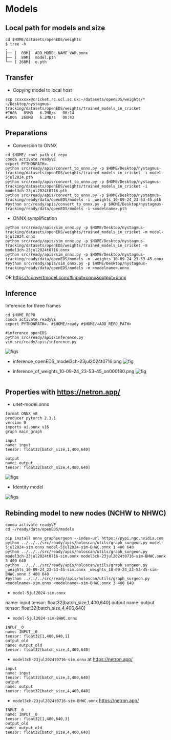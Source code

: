 # Models

## Local path for models and size
```
cd $HOME/datasets/openEDS/weights
$ tree -h
.
├── [  89M]  ADD_MODEL_NAME_VAR.onnx
├── [  89M]  model.pth
└── [ 268M]  o.pth
```

## Transfer 
* Copying model to local host
```
scp ccxxxxx@cricket.rc.ucl.ac.uk:~/datasets/openEDS/weights/* ~/Desktop/nystagmus-tracking/datasets/openEDS/weights/trained_models_in_cricket
#100%   89MB   6.2MB/s   00:14 
#100%  268MB   6.2MB/s   00:43
```



## Preparations
* Conversion to ONNX
```
cd $HOME/ root path of repo
conda activate readyVE
export PYTHONPATH=.
python src/ready/apis/convert_to_onnx.py -p $HOME/Desktop/nystagmus-tracking/datasets/openEDS/weights/trained_models_in_cricket -i model-5jul2024.pth
python src/ready/apis/convert_to_onnx.py -p $HOME/Desktop/nystagmus-tracking/datasets/openEDS/weights/trained_models_in_cricket -i model3ch-23jul2024t0716.pth
python src/ready/apis/convert_to_onnx.py -p $HOME/Desktop/nystagmus-tracking/ready/data/openEDS/models -i _weights_10-09-24_23-53-45.pth
#python src/ready/apis/convert_to_onnx.py -p $HOME/Desktop/nystagmus-tracking/ready/data/openEDS/models -i <modelname>.pth

```

* ONNX symplification
```
python src/ready/apis/sim_onnx.py -p $HOME/Desktop/nystagmus-tracking/datasets/openEDS/weights/trained_models_in_cricket -m model-5jul2024.onnx
python src/ready/apis/sim_onnx.py -p $HOME/Desktop/nystagmus-tracking/datasets/openEDS/weights/trained_models_in_cricket -m model3ch-23jul2024t0716.onnx
python src/ready/apis/sim_onnx.py -p $HOME/Desktop/nystagmus-tracking/ready/data/openEDS/models -m _weights_10-09-24_23-53-45.onnx
#python src/ready/apis/sim_onnx.py -p $HOME/Desktop/nystagmus-tracking/ready/data/openEDS/models -m <modelname>.onnx
```
OR https://convertmodel.com/#input=onnx&output=onnx


## Inference 
Inference for three frames

```
cd $HOME_REPO
conda activate readyVE
export PYTHONPATH=. #$HOME/ready #$HOME/<ADD_REPO_PATH>

#inference openEDS
python src/ready/apis/inference.py
vim src/ready/apis/inference.py
```

![figs](../../../docs/figs/inference-val3frames.svg)

* inference_openEDS_model3ch-23jul2024t0716.png
![fig](../../../docs/figs/inference_openEDS_model3ch-23jul2024t0716.png)


* inference_of_weights_10-09-24_23-53-45_on000180.png
![fig](../../../docs/figs/inference_of_weights_10-09-24_23-53-45_on000180.png)
```

```

## Properties with https://netron.app/

* unet-model.onnx
```
format ONNX v8
producer pytorch 2.3.1
version 0
imports ai.onnx v16
graph main_graph

input
name: input
tensor: float32[batch_size,1,400,640]

output
name: output
tensor: float32[batch_size,4,400,640]
```

![figs](../../../docs/figs/models-at-neutronapp.svg)

* Identity model 

![figs](../../../docs/figs/identity_model_onnx_netronapp.png)

## Rebinding model to new nodes (NCHW to NHWC)
```
conda activate readyVE
cd ~/ready/data/openEDS/models

pip install onnx_graphsurgeon --index-url https://pypi.ngc.nvidia.com
python ../../../src/ready/apis/holoscan/utils/graph_surgeon.py model-5jul2024-sim.onnx model-5jul2024-sim-BHWC.onnx 1 400 640
python ../../../src/ready/apis/holoscan/utils/graph_surgeon.py model3ch-23jul2024t0716-sim.onnx model3ch-23jul2024t0716-sim-BHWC.onnx 3 400 640
python ../../../src/ready/apis/holoscan/utils/graph_surgeon.py _weights_10-09-24_23-53-45-sim.onnx _weights_10-09-24_23-53-45-sim-BHWC.onnx 3 400 640
#python ../../../src/ready/apis/holoscan/utils/graph_surgeon.py <modelname>-sim.onnx <modelname>-sim-BHWC.onnx 3 400 640
```

* `model-5jul2024-sim.onnx` 

name: input
tensor: float32[batch_size,1,400,640]
output
name: output
tensor: float32[batch_size,4,400,640]



* `model-5jul2024-sim-BHWC.onnx`
```
INPUT__0
name: INPUT__0
tensor: float32[1,400,640,1]
output_old
name: output_old
tensor: float32[batch_size,4,400,640]
```


* `model3ch-23jul2024t0716-sim.onnx` at https://netron.app/
```
input
name: input
tensor: float32[batch_size,3,400,640]
output
name: output
tensor: float32[batch_size,4,400,640]
```

* `model3ch-23jul2024t0716-sim-BHWC.onnx` https://netron.app/
```
INPUT__0
name: INPUT__0
tensor: float32[1,400,640,3]
output_old
name: output_old
tensor: float32[batch_size,4,400,640]
```


